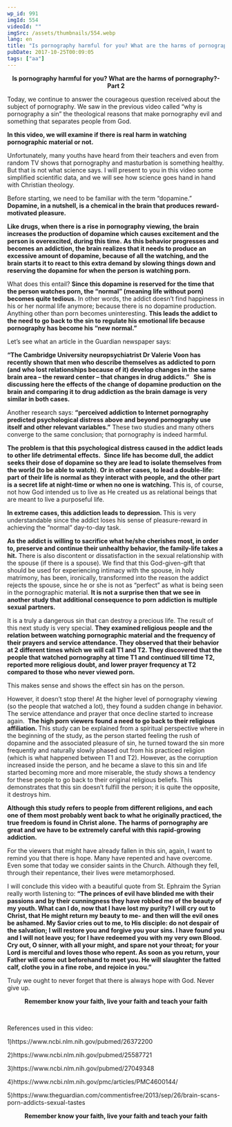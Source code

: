 ```yaml
---
wp_id: 991
imgId: 554
videoId: ""
imgSrc: /assets/thumbnails/554.webp
lang: en
title: "Is pornography harmful for you? What are the harms of pornography?- Part 2"
pubDate: 2017-10-25T00:09:05
tags: ["aa"]
---
```


<!-- page: 6 -->

<p style="text-align: center;"><strong>Is pornography harmful for you? What are the harms of pornography?- Part 2</strong></p>
<p>Today, we continue to answer the courageous question received about the subject of pornography. We saw in the previous video called “why is pornography a sin” the theological reasons that make pornography evil and something that separates people from God.</p>
<p><strong>In this video, we will examine if there is real harm in watching pornographic material or not.</strong></p>
<p>Unfortunately, many youths have heard from their teachers and even from random TV shows that pornography and masturbation is something healthy. But that is not what science says. I will present to you in this video some simplified scientific data, and we will see how science goes hand in hand with Christian theology.</p>
<p>Before starting, we need to be familiar with the term “dopamine.” <strong>Dopamine, in a nutshell, is a chemical in the brain that produces reward-motivated pleasure.</strong></p>
<p><strong>Like drugs, when there is a rise in pornography viewing, the brain increases the production of dopamine which causes excitement and the person is overexcited, during this time.</strong> <strong>As this behavior progresses and becomes an addiction, the brain realizes that it needs to produce an excessive amount of dopamine, because of all the watching, and the brain starts it to react to this extra demand by slowing things down and reserving the dopamine for when the person is watching porn. </strong></p>
<p>What does this entail? <strong>Since this dopamine is reserved for the time that the person watches porn, the “normal” (meaning life without porn) becomes quite tedious.</strong> In other words, the addict doesn’t find happiness in his or her normal life anymore; because there is no dopamine production. Anything other than porn becomes uninteresting. <strong>This leads the addict to the need to go back to the sin to regulate his emotional life because pornography has become his “new normal.”</strong></p>
<p>Let’s see what an article in the Guardian newspaper says:</p>
<p><strong>“The Cambridge University neuropsychiatrist Dr Valerie Voon has recently shown that men who describe themselves as addicted to porn (and who lost relationships because of it) develop changes in the same brain area – the reward center – that changes in drug addicts.”   She is discussing here the effects of the change of dopamine production on the brain and comparing it to drug addiction as the brain damage is very similar in both cases. </strong></p>
<p>Another research says: <strong>“perceived addiction to Internet pornography predicted psychological distress above and beyond pornography use itself and other relevant variables.”</strong> These two studies and many others converge to the same conclusion; that pornography is indeed harmful.</p>
<p><strong>The problem is that this psychological distress caused in the addict leads to other life detrimental effects.</strong>  <strong>Since life has become dull, the addict seeks their dose of dopamine so they are lead to isolate themselves from the world (to be able to watch)</strong>. <strong>Or in other cases, to lead a double-life: part of their life is normal as they interact with people, and the other part is a secret life at night-time or when no one is watching. </strong>This is, of course, not how God intended us to live as He created us as relational beings that are meant to live a purposeful life.</p>
<p><strong>In extreme cases, this addiction leads to depression. </strong>This is very understandable since the addict loses his sense of pleasure-reward in achieving the “normal” day-to-day task.</p>
<p><strong>As the addict is willing to sacrifice what he/she cherishes most, in order to, preserve and continue their unhealthy behavior, the family-life takes a hit.</strong> There is also discontent or dissatisfaction in the sexual relationship with the spouse (if there is a spouse). We find that this God-given-gift that should be used for experiencing intimacy with the spouse, in holy matrimony, has been, ironically, transformed into the reason the addict rejects the spouse, since he or she is not as “perfect” as what is being seen in the pornographic material. <strong>It is not a surprise then that we see in another study that additional consequence to porn addiction is multiple sexual partners.</strong></p>
<p>It is a truly a dangerous sin that can destroy a precious life. The result of this next study is very special. <strong>They examined religious people and the relation between watching pornographic material and the frequency of their prayers and service attendance. They observed that their behavior at 2 different times which we will call T1 and T2. They discovered that the people that watched pornography at time T1 and continued till time T2, reported more religious doubt, and lower prayer frequency at T2 compared to those who never viewed porn. </strong></p>
<p>This makes sense and shows the effect sin has on the person.</p>
<p>However, it doesn’t stop there! At the higher level of pornography viewing (so the people that watched a lot), they found a sudden change in behavior. The service attendance and prayer that once decline started to increase again.  <strong>The high porn viewers found a need to go back to their religious affiliation. </strong>This study can be explained from a spiritual perspective where in the beginning of the study, as the person started feeling the rush of dopamine and the associated pleasure of sin, he turned toward the sin more frequently and naturally slowly phased out from his practiced religion (which is what happened between T1 and T2). However, as the corruption increased inside the person, and he became a slave to this sin and life started becoming more and more miserable, the study shows a tendency for these people to go back to their original religious beliefs. This demonstrates that this sin doesn’t fulfill the person; it is quite the opposite, it destroys him.</p>
<p><strong>Although this study refers to people from different religions, and each one of them most probably went back to what he originally practiced, the true freedom is found in Christ alone.</strong> <strong>The harms of pornography are great and we have to be extremely careful with this rapid-growing addiction.</strong></p>
<p>For the viewers that might have already fallen in this sin, again, I want to remind you that there is hope. Many have repented and have overcome. Even some that today we consider saints in the Church. Although they fell, through their repentance, their lives were metamorphosed.</p>
<p>I will conclude this video with a beautiful quote from St. Ephraim the Syrian really worth listening to: <strong>“The princes of evil have blinded me with their passions and by their cunningness they have robbed me of the beauty of my youth. What can I do, now that I have lost my purity? I will cry out to Christ, that He might return my beauty to me- and then will the evil ones be ashamed. My Savior cries out to me, to His disciple: do not despair of the salvation; I will restore you and forgive you your sins. I have found you and I will not leave you; for I have redeemed you with my very own Blood. Cry out, O sinner, with all your might, and spare not your throat; for your Lord is merciful and loves those who repent. As soon as you return, your Father will come out beforehand to meet you. He will slaughter the fatted calf, clothe you in a fine robe, and rejoice in you.”</strong></p>
<p>Truly we ought to never forget that there is always hope with God. Never give up.</p>
<p style="text-align: center;" align="center"><strong>Remember know your faith, live your faith and teach your faith</strong></p>
<p>&nbsp;</p>
<p>References used in this video:</p>
<p>1)https://www.ncbi.nlm.nih.gov/pubmed/26372200</p>
<p>2)https://www.ncbi.nlm.nih.gov/pubmed/25587721</p>
<p>3)https://www.ncbi.nlm.nih.gov/pubmed/27049348</p>
<p>4)https://www.ncbi.nlm.nih.gov/pmc/articles/PMC4600144/</p>
<p>5)https://www.theguardian.com/commentisfree/2013/sep/26/brain-scans-porn-addicts-sexual-tastes</p>
<p style="text-align: center;"><strong>Remember know your faith, live your faith and teach your faith</strong></p>
